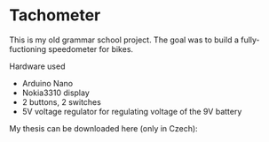 # Tachometer

This is my old grammar school project. The goal was to build a fully-fuctioning speedometer for bikes.

Hardware used
- Arduino Nano
- Nokia3310 display
- 2 buttons, 2 switches
- 5V voltage regulator for regulating voltage of the 9V battery

My thesis can be downloaded here (only in Czech): 
